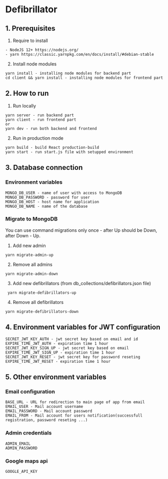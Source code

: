# Defibrillator

## 1. Prerequisites

1. Require to install

```
- NodeJS 12+ https://nodejs.org/
- yarn https://classic.yarnpkg.com/en/docs/install/#debian-stable
```

2. Install node modules

```
yarn install - installing node modules for backend part
cd client && yarn install - installing node modules for frontend part
```

## 2. How to run

1. Run locally

```
yarn server - run backend part
yarn client - run frontend part
or
yarn dev - run both backend and frontend
```

2. Run in production mode

```
yarn build - build React production-build
yarn start - run start.js file with setupped environment
```

## 3. Database connection

### Environment variables

```
MONGO_DB_USER - name of user with access to MongoDB
MONGO_DB_PASSWORD - password for user
MONGO_DB_HOST - host name for application
MONGO_DB_NAME - name of the database
```

### Migrate to MongoDB

You can use command migrations only once - after Up should be Down, after Down - Up.

1. Add new admin

```
yarn migrate-admin-up​
```

2. Remove all admins

```
yarn migrate-admin-down​
```

3. Add new defibrillators (from db_collections/defibrillators.json file)

```
​ yarn migrate-defibrillators-up​
```

4. Remove all defibrillators

```
yarn migrate-defibrillators-down
```

## 4. Environment variables for JWT configuration

```
SECRET_JWT_KEY_AUTH - jwt secret key based on email and id
EXPIRE_TIME_JWT_AUTH - expiration time 1 hour
SECRET_JWT_KEY_SIGN_UP - jwt secret key based on email
EXPIRE_TIME_JWT_SIGN_UP - expiration time 1 hour
SECRET_JWT_KEY_RESET - jwt secret key for password reseting
EXPIRE_TIME_JWT_RESET - expiration time 1 hour
```

## 5. Other environment variables

### Email configuration

```
BASE_URL - URL for redirection to main page of app from email
EMAIL_USER - Mail account username
EMAIL_PASSWORD - Mail account password
EMAIL_FROM - Mail account for users notification(successfull registration, password reseting ...)
```

### Admin credentials

```
ADMIN_EMAIL
ADMIN_PASSWORD
```

### Google maps api

```
GOOGLE_API_KEY
```
